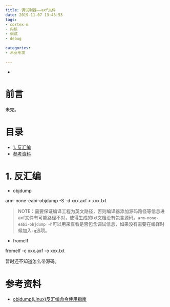 ```yaml
---
title: 调试利器——axf文件
date: 2019-11-07 13:43:53
tags:
- cortex-m
- 内核
- 调试
- debug

categories:
- 术业专攻

---
```


-
<!-- more --> 

前言
===

未完。

目录
===

<!-- TOC -->

- [1. 反汇编](#1-反汇编)
- [参考资料](#参考资料)

<!-- /TOC -->

# 1. 反汇编

- objdump

arm-none-eabi-objdump -S -d xxx.axf > xxx.txt

> NOTE：需要保证编译工程为英文路径，否则编译器添加源码路径等信息进axf文件有可能路径不对，使得生成的txt文档没有包含源码。`arm-none-eabi-objdump -h`可以用来查看是否包含调试信息，如果没有需要在编译时候加入`-g`选项。

- fromelf

fromelf -c xxx.axf -o xxx.txt

暂时还不知道怎么带源码。

# 参考资料
- [objdump(Linux)反汇编命令使用指南](https://blog.csdn.net/wwchao2012/article/details/79980514)